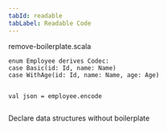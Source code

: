 ```yaml
---
tabId: readable
tabLabel: Readable Code
---
```

<div class="scala-in-action-content">
  <div class="scala-in-action-code">
    <div class="wrap">
      <div class="scala-code">
        <div class="code-element">
          <div class="bar-code"><span>remove-boilerplate.scala</span></div>
          <pre><code>enum Employee derives Codec:
case Basic(id: Id, name: Name)
case WithAge(id: Id, name: Name, age: Age)

val json = employee.encode</code></pre>
        </div>
      </div>
      <div class="scala-text">
        <p>Declare data structures without boilerplate</p>
      </div>
    </div>
  </div>
</div>
